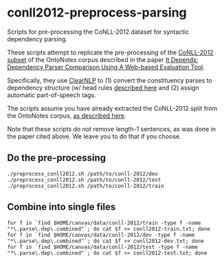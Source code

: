 # conll2012-preprocess-parsing
Scripts for pre-processing the CoNLL-2012 dataset for syntactic dependency parsing.

These scripts attempt to replicate the pre-processing of the [CoNLL-2012 subset](http://conll.cemantix.org/2012/data.html) of the OntoNotes corpus described in the paper 
[It Depends: Dependency Parser Comparison Using A Web-based Evaluation Tool](http://www.aclweb.org/anthology/P/P15/P15-1038.pdf).

Specifically, they use [ClearNLP](https://github.com/clir/clearnlp) to (1) convert the
constituency parses to dependency structure (w/ head rules [described here](http://www.mathcs.emory.edu/~choi/doc/cu-2012-choi.pdf) 
and (2) assign automatic part-of-speech tags.

The scripts assume you have already extracted the CoNLL-2012 split from the OntoNotes corpus, [as described here](http://conll.cemantix.org/2012/data.html).

Note that these scripts *do not* remove length-1 sentences, as was done in the paper cited above. We leave you to do that if you choose.

Do the pre-processing
--------------
```
./preprocess_conll2012.sh /path/to/conll-2012/dev
./preprocess_conll2012.sh /path/to/conll-2012/test
./preprocess_conll2012.sh /path/to/conll-2012/train
```

Combine into single files
--------------
```
for f in `find $HOME/canvas/data/conll-2012/train -type f -name "*\.parse\.dep\.combined"`; do cat $f >> conll2012-train.txt; done
for f in `find $HOME/canvas/data/conll-2012/dev -type f -name "*\.parse\.dep\.combined"`; do cat $f >> conll2012-dev.txt; done
for f in `find $HOME/canvas/data/conll-2012/test -type f -name "*\.parse\.dep\.combined"`; do cat $f >> conll2012-test.txt; done
```
